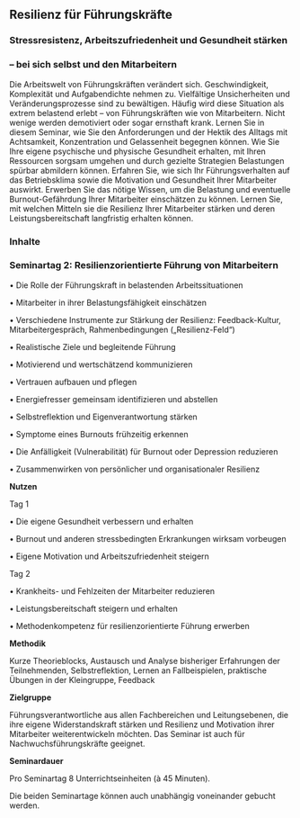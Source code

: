 ## Resilienz für Führungskräfte			

### Stressresistenz, Arbeitszufriedenheit und Gesundheit stärken 
### – bei sich selbst und den Mitarbeitern

Die Arbeitswelt von Führungskräften verändert sich. Geschwindigkeit, Komplexität und Aufgabendichte nehmen zu. Vielfältige Unsicherheiten und Veränderungsprozesse sind zu bewältigen. Häufig wird diese Situation als extrem belastend erlebt – von Führungskräften wie von Mitarbeitern. Nicht wenige werden demotiviert oder sogar ernsthaft krank. 
Lernen Sie in diesem Seminar, wie Sie den Anforderungen und der Hektik des Alltags mit Achtsamkeit, Konzentration und Gelassenheit begegnen können.
Wie Sie Ihre eigene psychische und physische Gesundheit erhalten, mit Ihren Ressourcen sorgsam umgehen und durch gezielte Strategien Belastungen spürbar abmildern können.
Erfahren Sie, wie sich Ihr Führungsverhalten auf das Betriebsklima sowie die Motivation und Gesundheit Ihrer Mitarbeiter auswirkt. Erwerben Sie das nötige Wissen, um die Belastung und eventuelle Burnout-Gefährdung Ihrer Mitarbeiter einschätzen zu können. Lernen Sie, mit welchen Mitteln sie die Resilienz Ihrer Mitarbeiter stärken und deren Leistungsbereitschaft langfristig erhalten können. 

### Inhalte
### 
### Seminartag 2: Resilienzorientierte Führung von Mitarbeitern

•	Die Rolle der Führungskraft in belastenden Arbeitssituationen

•	Mitarbeiter in ihrer Belastungsfähigkeit einschätzen

•	Verschiedene Instrumente zur Stärkung der Resilienz: Feedback-Kultur, Mitarbeitergespräch, Rahmenbedingungen („Resilienz-Feld“) 

•	Realistische Ziele und begleitende Führung

•	Motivierend und wertschätzend kommunizieren

•	Vertrauen aufbauen und pflegen

•	Energiefresser gemeinsam identifizieren und abstellen

•	Selbstreflektion und Eigenverantwortung stärken

•	Symptome eines Burnouts frühzeitig erkennen 

•	Die Anfälligkeit (Vulnerabilität) für Burnout oder Depression reduzieren

•	Zusammenwirken von persönlicher und organisationaler Resilienz


**Nutzen**

Tag 1

•	Die eigene Gesundheit verbessern und erhalten

•	Burnout und anderen stressbedingten Erkrankungen wirksam vorbeugen

•	Eigene Motivation und Arbeitszufriedenheit steigern

Tag 2

•	Krankheits- und Fehlzeiten der Mitarbeiter reduzieren

•	Leistungsbereitschaft steigern und erhalten

•	Methodenkompetenz für resilienzorientierte Führung erwerben


**Methodik**

Kurze Theorieblocks, Austausch und Analyse bisheriger Erfahrungen der Teilnehmenden, Selbstreflektion, Lernen an Fallbeispielen, praktische Übungen in der Kleingruppe, Feedback

**Zielgruppe**

Führungsverantwortliche aus allen Fachbereichen und Leitungsebenen, die ihre eigene Widerstandskraft stärken und Resilienz und Motivation ihrer Mitarbeiter weiterentwickeln möchten. Das Seminar ist auch für Nachwuchsführungskräfte geeignet. 

**Seminardauer**

Pro Seminartag 8 Unterrichtseinheiten (à 45 Minuten).

Die beiden Seminartage können auch unabhängig voneinander gebucht werden.






